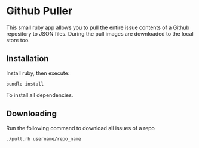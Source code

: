 # Github Puller

This small ruby app allows you to pull the entire issue contents of a Github
repository to JSON files. During the pull images are downloaded to the local
store too.

## Installation
Install ruby, then execute:

```
bundle install
```

To install all dependencies.

## Downloading

Run the following command to download all issues of a repo

```
./pull.rb username/repo_name
```
